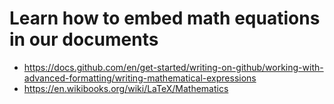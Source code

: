 # Learn how to embed math equations in our documents

- <https://docs.github.com/en/get-started/writing-on-github/working-with-advanced-formatting/writing-mathematical-expressions>
- <https://en.wikibooks.org/wiki/LaTeX/Mathematics>
